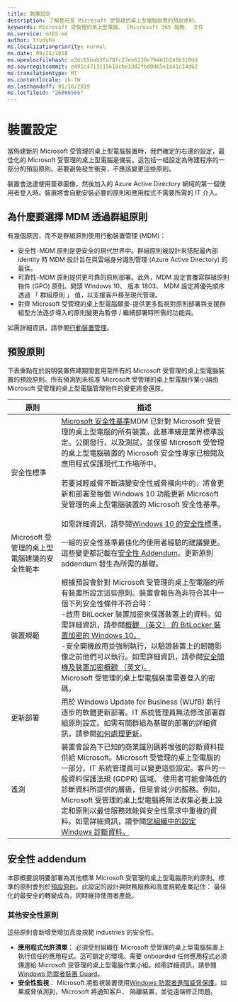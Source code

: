 ```yaml
---
title: 裝置設定
description: 了解套用至 Microsoft 受管理的桌上型電腦裝置的預設原則。
keywords: Microsoft 受管理的桌上型電腦、 [Microsoft 365 服務、 文件
ms.service: m365-md
author: trudyha
ms.localizationpriority: normal
ms.date: 09/24/2018
ms.openlocfilehash: e36c65bab3fa78fc27ee6228e78461b2e6b318dd
ms.sourcegitcommit: e491c4713115610cbe13d2fbd0d65e1a41c34d62
ms.translationtype: MT
ms.contentlocale: zh-TW
ms.lasthandoff: 01/16/2019
ms.locfileid: "26866566"
---
```

# <a name="device-configuration"></a>裝置設定


<!--This topic is the target for a "Learn more" link in the Enterprise Agreement (aka.ms/dev-config); do not delete.-->

<!-- Device configuration and Security Addendum-->

當佈建新的 Microsoft 受管理的桌上型電腦裝置時，我們確定的右邊的設定，最佳化的 Microsoft 受管理的桌上型電腦是備妥。這包括一組設定為佈建程序的一部分的預設原則。若要避免發生衝突，不應該變更這些原則。 

裝置會送達使用簽章圖像，然後加入的 Azure Active Directory 網域的第一個使用者登入時。裝置將會自動安裝必要的原則和應用程式不需要所需的 IT 介入。

## <a name="why-mdm-over-group-policy"></a>為什麼要選擇 MDM 透過群組原則

有幾個原因，而不是群組原則使用行動裝置管理 (MDM)：

- 安全性-MDM 原則是更安全的現代世界中。群組原則被設計來搭配最內部 identity 時 MDM 設計旨在與雲端身分識別管理 (Azure Active Directory) 的最佳。
- 可靠性-MDM 原則提供更可靠的原則部署。此外，MDM 設定會覆寫群組原則物件 (GPO) 原則。開頭 Windows 10、 版本 1803、 MDM 設定將優先順序透過 「 群組原則 」 值，以支援客戶移至現代管理。 
- 對齊 Microsoft 受管理的桌上型電腦願景-提供更多監視對原則部署與支援群組型方法逐步導入的原則變更為暫停 / 繼續部署時所需的功能與。

如需詳細資訊，請參閱[行動裝置管理](https://docs.microsoft.com/windows/client-management/mdm/)。 

## <a name="default-policies"></a>預設原則

下表重點在於說明裝置佈建期間套用至所有的 Microsoft 受管理的桌上型電腦裝置的預設原則。所有偵測到未核准 Microsoft 受管理的桌上型電腦作業小組由 Microsoft 受管理的桌上型電腦管理物件的變更將會還原。

原則 | 描述
--- | ---
安全性標準 | [Microsoft 安全性基準](https://docs.microsoft.com/windows/device-security/windows-security-baselines)MDM 已針對 Microsoft 受管理的桌上型電腦的所有裝置。此基準線是業界標準設定。公開發行，以及測試，並保留 Microsoft 受管理的桌上型電腦裝置的 Microsoft 安全性專家已檢閱及應用程式保護現代工作場所中。<br><br>若要減輕威脅不斷演變安全性威脅橫向中的，將會更新和部署至每個 Windows 10 功能更新 Microsoft 受管理的桌上型電腦裝置的 Microsoft 安全性基準。<br><br>如需詳細資訊，請參閱[Windows 10 的安全性標準](https://blogs.technet.microsoft.com/secguide/2017/10/18/security-baseline-for-windows-10-fall-creators-update-v1709-final/)。
Microsoft 受管理的桌上型電腦建議的安全性範本 | 一組的安全性基準最佳化的使用者經驗的建議變更。 這些變更都記載在[安全性 Addendum](#security-addendum)。更新原則 addendum 發生為所需的基礎。  
裝置規範 | 根據預設會針對 Microsoft 受管理的桌上型電腦的所有裝置所設定這些原則。裝置會報告為非符合其中一個下列安全性條件不符合時：<br>-啟用 BitLocker 裝置加密來保護裝置上的資料。如需詳細資訊，請參閱[概觀 （英文） 的 BitLocker 裝置加密的 Windows 10。](https://docs.microsoft.com/windows/security/information-protection/bitlocker/bitlocker-device-encryption-overview-windows-10)<br>-安全開機啟用並強制執行，以驗證裝置上的韌體影像之前他們可以執行。如需詳細資訊，請參閱[安全開機及裝置加密概觀 （英文)。](https://docs.microsoft.com/windows-hardware/drivers/bringup/secure-boot-and-device-encryption-overview)<br>Microsoft 受管理的桌上型電腦裝置需要登入的密碼。
更新部署 | 用於 Windows Update for Business (WUfB) 執行逐步的軟體更新部署。IT 系統管理員無法修改部署群組原則設定。如需有關群組為基礎的部署的詳細資訊，請參閱[如何處理更新](../working-with-managed-desktop/updates.md)。
遙測 | 裝置會設為下已知的商業識別碼將增強的診斷資料提供給 Microsoft。Microsoft 受管理的桌上型電腦的一部分，IT 系統管理員可以變更這些設定。客戶的一般資料保護法規 (GDPR) 區域、 使用者可能會降低的診斷資料所提供的層級，但是會減少的服務。例如，Microsoft 受管理的桌上型電腦將無法收集必要上設定和原則以最佳服務效能與安全性需求中重複的資料。如需詳細資訊，請參閱[您組織中的設定 Windows 診斷資料。](https://docs.microsoft.com/windows/privacy/configure-windows-diagnostic-data-in-your-organization#enhanced-level)

 ## <a name="security-addendum"></a>安全性 addendum

 本節概要說明要部署為其他標準 Microsoft 受管理的桌上型電腦原則的原則。標準的原則會列於[預設原則](#default-policies)。此設定的設計與財務服務和高度規範產業記住： 最佳化的最安全的轉變成為，同時維持使用者產能。

 ### <a name="additional-security-policies"></a>其他安全性原則

 這些原則會新增至增加高度規範 industries 的安全性。 
 - **應用程式允許清單**： 必須受到組織在 Microsoft 受管理的桌上型電腦裝置上執行信任的應用程式。這可鎖定的環境。需要 onboarded 任何應用程式必須傳達給 Microsoft 受管理的桌上型電腦作業小組。如需詳細資訊，請參閱[Windows 防禦者裝置 Guard](https://docs.microsoft.com/windows/device-security/device-guard/device-guard-deployment-guide)。
 - **安全性監視**： Microsoft 將監視裝置使用[Windows 防禦者進階威脅保護](https://docs.microsoft.com/windows/security/threat-protection/windows-defender-atp/windows-defender-advanced-threat-protection)。如果威脅偵測到，Microsoft 將通知客戶、 隔離裝置，並從遠端修正問題。 

